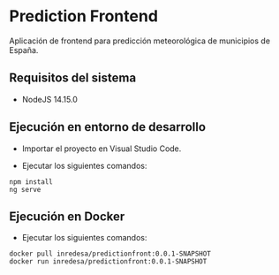 # Prediction Frontend

Aplicación de frontend para predicción meteorológica de municipios de España.

## Requisitos del sistema

* NodeJS 14.15.0


## Ejecución en entorno de desarrollo

* Importar el proyecto en Visual Studio Code.

* Ejecutar los siguientes comandos:
```
npm install
ng serve
```


## Ejecución en Docker

* Ejecutar los siguientes comandos:
```
docker pull inredesa/predictionfront:0.0.1-SNAPSHOT
docker run inredesa/predictionfront:0.0.1-SNAPSHOT
```